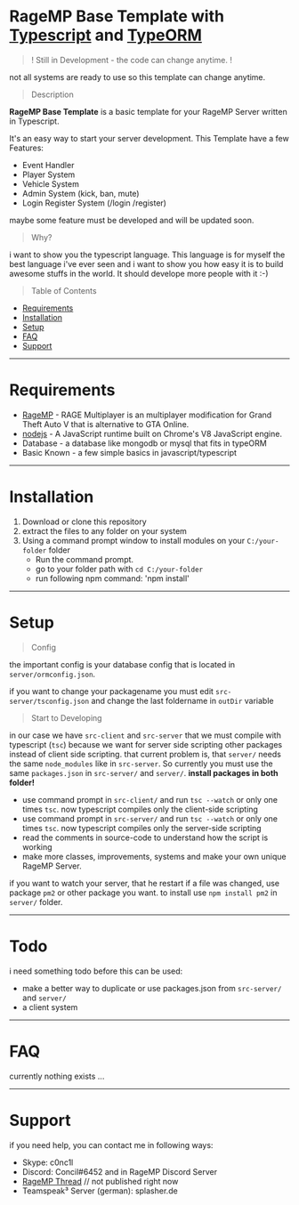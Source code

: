 # RageMP Base Template with [Typescript](https://www.typescriptlang.org/) and [TypeORM](https://typeorm.io/)

> ! Still in Development - the code can change anytime. !

not all systems are ready to use so this template can change anytime.

> Description

**RageMP Base Template** is a basic template for your RageMP Server written in Typescript.

It's an easy way to start your server development. This Template have a few Features:

- Event Handler
- Player System
- Vehicle System 
- Admin System (kick, ban, mute)
- Login Register System (/login /register)

maybe some feature must be developed and will be updated soon.

> Why?

i want to show you the typescript language. This language is for myself the best language i've ever seen and i want to show you how easy it is to build awesome stuffs in the world. It should develope more people with it :-)

> Table of Contents

- [Requirements](#requirements)
- [Installation](#installation)
- [Setup](#setup)
- [FAQ](#faq)
- [Support](#support)

---

# Requirements
- [RageMP](http://rage.mp) - RAGE Multiplayer is an multiplayer modification for Grand Theft Auto V that is alternative to GTA Online.
- [nodejs](https://nodejs.org/) - A JavaScript runtime built on Chrome's V8 JavaScript engine.
- Database - a database like mongodb or mysql that fits in typeORM
- Basic Known - a few simple basics in javascript/typescript

---

# Installation
1. Download or clone this repository
2. extract the files to any folder on your system
3. Using a command prompt window to install modules on your `C:/your-folder` folder
    - Run the command prompt.
    - go to your folder path with `cd C:/your-folder`
    - run following npm command: 'npm install'

---

# Setup

> Config

the important config is your database config that is located in `server/ormconfig.json`.

if you want to change your packagename you must edit `src-server/tsconfig.json` and change the last foldername in `outDir` variable

> Start to Developing

in our case we have `src-client` and `src-server` that we must compile with typescript (`tsc`) because we want for server side scripting other packages instead of client side scripting.
that current problem is, that `server/` needs the same `node_modules` like in `src-server`. So currently you must use the same `packages.json` in `src-server/` and `server/`. **install packages in both folder!**

- use command prompt in `src-client/` and run `tsc --watch` or only one times `tsc`. now typescript compiles only the client-side scripting
- use command prompt in `src-server/` and run `tsc --watch` or only one times `tsc`. now typescript compiles only the server-side scripting
- read the comments in source-code to understand how the script is working
- make more classes, improvements, systems and make your own unique RageMP Server.


if you want to watch your server, that he restart if a file was changed, use package `pm2` or other package you want.
to install use `npm install pm2` in `server/` folder.

---
# Todo

i need something todo before this can be used:

- make a better way to duplicate or use packages.json from `src-server/` and `server/`
- a client system
---

# FAQ

currently nothing exists ...

---

# Support

if you need help, you can contact me in following ways:

- Skype: c0nc1l
- Discord: Concil#6452 and in RageMP Discord Server
- [RageMP Thread]() // not published right now
- Teamspeak³ Server (german): splasher.de